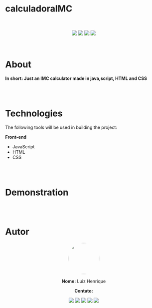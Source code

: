 # calculadoraIMC

<br/>
<br/>
<div display="inline" align="center">
<img src="https://img.shields.io/static/v1?label=Version&message=1.0&color=7159c1&style=for-the-badge&logo=ghost"/>
<img src="https://img.shields.io/static/v1?label=Progress&message=100%&color=7159c1&style=for-the-badge&logo=ghost"/>
<img src="https://img.shields.io/static/v1?label=Contribution&message=Closen&color=7159c1&style=for-the-badge&logo=ghost"/>
<img src="https://img.shields.io/static/v1?label= Project Stats &message=All right&color=00FF55&style=for-the-badge&logo=ghost"/>
</div>

<br/>
<br/>


# About

**In short: Just an IMC calculator made in java,script, HTML and CSS**

<br/>
<br/>

# Technologies

The following tools will be used in building the project:
  
**Front-end**

  * JavaScript
  * HTML
  * CSS
  
<br/>
<br/>

# Demonstration



 <br/>
 <br/>
   
# Autor
<div align="center">
<img style="border-radius: 50%;" src="https://avatars3.githubusercontent.com/u/45051690?s=400&u=14f759fe2e853f462a6a59a8feabf334dec81aee&v=4" width="100px" alt=""/>
    
**Nome:** Luiz Henrique


**Contato:**

<div align="center">
<a href="https://twitter.com/K4L1B3" target="_blank"><img src="https://img.shields.io/badge/Twitter-2CA5E0?style=for-the-badge&logo=twitter&logoColor=white" target="_blank"></a>  <a href="https://github.com/K4L1B3"><img src="https://img.shields.io/badge/-Github-%23333?style=for-the-badge&logo=github&logoColor=white" target="_blank"></a>  <a href="https://www.instagram.com/luiz.belispetre/" target="_blank"><img src="https://img.shields.io/badge/-Instagram-%23E4405F?style=for-the-badge&logo=instagram&logoColor=white" target="_blank"></a> <a href="mailto:luizhlimagomes28@gmail.com"><img src="https://img.shields.io/badge/-Gmail-ff9800?style=for-the-badge&logo=gmail&logoColor=white" target="_blank"></a>  <a href="https://www.linkedin.com/in/luiz-belispetre/" target="_blank"><img src="https://img.shields.io/badge/-LinkedIn-%230077B5?style=for-the-badge&logo=linkedin&logoColor=white" target="_blank"></a> 
</div>
 
</div>




